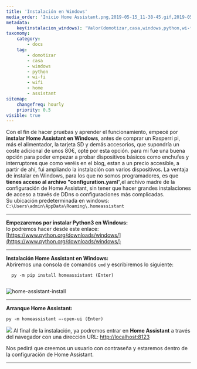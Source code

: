 ```yaml
---
title: 'Instalación en Windows'
media_order: 'Inicio Home Assistant.png,2019-05-15_11-38-45.gif,2019-05-15_11-49-16.gif'
metadata:
    key(instalacion_windows): 'Valor(domotizar,casa,windows,python,wi-fi,wifi,home,assistant)'
taxonomy:
    category:
        - docs
    tag:
        - domotizar
        - casa
        - windows
        - python
        - wi-fi
        - wifi
        - home
        - assistant
sitemap:
    changefreq: hourly
    priority: 0.5
visible: true
---
```


Con el fin de hacer pruebas y aprender el funcionamiento, empecé por **instalar Home Assistant en Windows**, antes de comprar un Rasperri pi, más el alimentador, la tarjeta SD y demás accesorios, que supondría un coste adicional de unos 80€, opté por esta opción. para mi fue una buena opción para poder empezar a probar dispositivos básicos como enchufes y interruptores que como veréis en el blog, estan a un precio accesible, a partir de ahí, fui ampliando la instalación con varios dispositivos.
La ventaja de instalar en Windows, para los que no somos programadores, es que **tienes acceso al archivo "configuration.yaml**",el archivo madre de la configuración de Home Assistant, sin tener que hacer grandes instalaciones de acceso a través de DDns o configuraciones más complicadas.<br />Su ubicación predeterminada en windows: `C:\Users\admin\AppData\Roaming\.homeassistant`
___

**Empezaremos por instalar Python3 en Windows:**<br/>lo podremos hacer desde este enlace: [https://www.python.org/downloads/windows/](https://www.python.org/downloads/windows/)

---

**Instalación Home Assistant en Windows:**<br/> Abriremos una consola de comandos `cmd` y escribiremos lo siguiente:

```
  py -m pip install homeassistant (Enter)    
  
```

![home-assistant-install](2019-05-15_11-38-45.gif)

---

**Arranque Home Assistant:**

```
py -m homeassistant —-open-ui (Enter)

```
![](2019-05-15_11-49-16.gif)
Al final de la instalación, ya podremos entrar en **Home Assistant** a través del navegador con una dirección URL:  [http://localhost:8123](http://localhost:8123)

Nos pedirá que creemos un usuario con contraseña y estaremos dentro de la configuración de Home Assistant.

---





 


